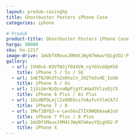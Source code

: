 ```yaml
---
layout: produk-casinghp
title: Ghostbuster Posters iPhone Case
categories: iphone

# Produk
product-title: Ghostbuster Posters iPhone Case
harga: 90000
sku: hn-1217
image-drive: 1mVDfXMouxJ9M4tJWyN7mkwvYQigVO2-P
gallery:
  - url: 1VH8vk-KOVTW3jf04XVN_nyYO3vddpKhO
    title: iPhone 5 / 5s / SE
  - url: 1mETNJ9h3Tn2o0hsCn_2H2Tm3s4E_IoUb
    title: iPhone 6 / 6s
  - url: 1jUiUmrWzQzvaNpPjgYCaHa43VlzoOjC5
    title: iPhone 6 Plus / 6s Plus
  - url: 16idBPQLmjlZx0DEOcs7nAzFutVlmCA7J
    title: iPhone 7 / 8
  - url: 1MwT1BYQ3-v-LwvSGvZ7IX9WQ6AaaA2uV
    title: iPhone 7 Plus / 8 Plus
  - url: 1mVDfXMouxJ9M4tJWyN7mkwvYQigVO2-P
    title: iPhone X
---
```

